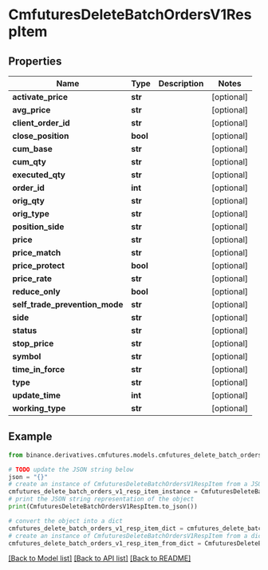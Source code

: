 # CmfuturesDeleteBatchOrdersV1RespItem


## Properties

Name | Type | Description | Notes
------------ | ------------- | ------------- | -------------
**activate_price** | **str** |  | [optional] 
**avg_price** | **str** |  | [optional] 
**client_order_id** | **str** |  | [optional] 
**close_position** | **bool** |  | [optional] 
**cum_base** | **str** |  | [optional] 
**cum_qty** | **str** |  | [optional] 
**executed_qty** | **str** |  | [optional] 
**order_id** | **int** |  | [optional] 
**orig_qty** | **str** |  | [optional] 
**orig_type** | **str** |  | [optional] 
**position_side** | **str** |  | [optional] 
**price** | **str** |  | [optional] 
**price_match** | **str** |  | [optional] 
**price_protect** | **bool** |  | [optional] 
**price_rate** | **str** |  | [optional] 
**reduce_only** | **bool** |  | [optional] 
**self_trade_prevention_mode** | **str** |  | [optional] 
**side** | **str** |  | [optional] 
**status** | **str** |  | [optional] 
**stop_price** | **str** |  | [optional] 
**symbol** | **str** |  | [optional] 
**time_in_force** | **str** |  | [optional] 
**type** | **str** |  | [optional] 
**update_time** | **int** |  | [optional] 
**working_type** | **str** |  | [optional] 

## Example

```python
from binance.derivatives.cmfutures.models.cmfutures_delete_batch_orders_v1_resp_item import CmfuturesDeleteBatchOrdersV1RespItem

# TODO update the JSON string below
json = "{}"
# create an instance of CmfuturesDeleteBatchOrdersV1RespItem from a JSON string
cmfutures_delete_batch_orders_v1_resp_item_instance = CmfuturesDeleteBatchOrdersV1RespItem.from_json(json)
# print the JSON string representation of the object
print(CmfuturesDeleteBatchOrdersV1RespItem.to_json())

# convert the object into a dict
cmfutures_delete_batch_orders_v1_resp_item_dict = cmfutures_delete_batch_orders_v1_resp_item_instance.to_dict()
# create an instance of CmfuturesDeleteBatchOrdersV1RespItem from a dict
cmfutures_delete_batch_orders_v1_resp_item_from_dict = CmfuturesDeleteBatchOrdersV1RespItem.from_dict(cmfutures_delete_batch_orders_v1_resp_item_dict)
```
[[Back to Model list]](../README.md#documentation-for-models) [[Back to API list]](../README.md#documentation-for-api-endpoints) [[Back to README]](../README.md)


